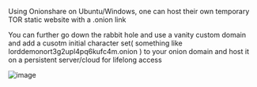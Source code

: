 Using Onionshare on Ubuntu/Windows, one can host their own temporary TOR static website with a .onion link

You can further go down the rabbit hole and use a vanity custom domain and add a cusotm initial character set( something like lorddemonort3g2upl4pq6kufc4m.onion ) to your onion domain and host it on a persistent server/cloud for lifelong access 

![image](https://github.com/shafinshaikh/darkweb/assets/26216093/0ff8f95b-763a-44a0-8056-17f265509386)
